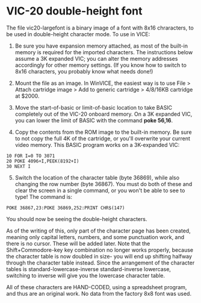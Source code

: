# VIC-20 double-height font

The file vic20-largefont is a binary image of a font with 8x16 chraracters, to be used in double-height character mode. To use in VICE:

1. Be sure you have expansion memory attached, as most of the built-in memory is required for the imported characters. The instructions below assume a 3K expanded VIC; you can alter the memory addresses accordingly for other memory settings. (If you know how to switch to 8x16 characters, you probably know what needs done!)

1. Mount the file as an image. In WinVICE, the easiest way is to use File > Attach cartridge image > Add to generic cartridge > 4/8/16KB cartridge at $2000.

1. Move the start-of-basic or limit-of-basic location to take BASIC completely out of the VIC-20 onboard memory. On a 3K expanded VIC, you can lower the limit of BASIC with the command **poke 56,16**.

1. Copy the contents from the ROM image to the built-in memory. Be sure to not copy the full 4K of the cartridge, or you'll overwrite your current video memory. This BASIC program works on a 3K-expanded VIC:

```
10 FOR I=0 TO 3071
20 POKE 4096+I,PEEK(8192+I)
30 NEXT I
```

5. Switch the location of the character table (byte 36869), while also changing the row number (byte 36867). You must do both of these and clear the screen in a single command, or you won't be able to see to type! The command is:

```
POKE 36867,23:POKE 36869,252:PRINT CHR$(147)
```

You should now be seeing the double-height characters.

As of the writing of this, only part of the character page has been created, meaning only capital letters, numbers, and some punctuation work, and there is no cursor. These will be added later. Note that the Shift+Commodore-key key combination no longer works properly, because the character table is now doubled in size- you will end up shifting halfway through the character table instead. Since the arrangement of the character tables is standard-lowercase-inverse standard-inverse lowercase, switching to inverse will give you the lowercase character table.

All of these characters are HAND-CODED, using a spreadsheet program, and thus are an original work. No data from the factory 8x8 font was used.
